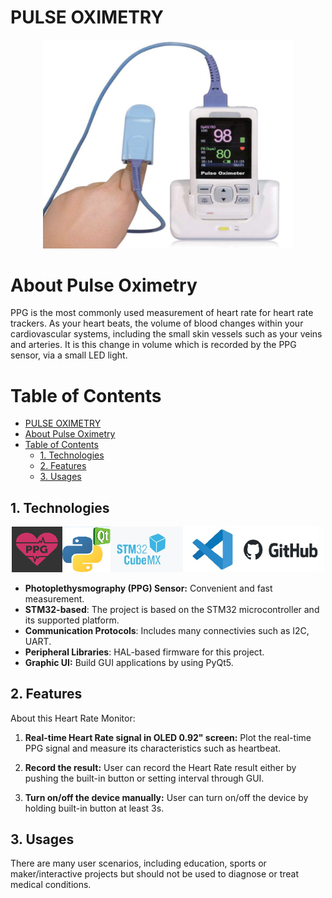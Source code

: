 # PULSE OXIMETRY

 <p align="center">
  <img src="./img/pulse_oximetry.png" alt="Project Image" width="400" height="auto">
</p>

# About Pulse Oximetry

PPG is the most commonly used measurement of heart rate for heart rate trackers. As your heart beats, the volume of blood changes within your cardiovascular systems, including the small skin vessels such as your veins and arteries. It is this change in volume which is recorded by the PPG sensor, via a small LED light.

# Table of Contents
- [PULSE OXIMETRY](#pulse-oximetry)
- [About Pulse Oximetry](#about-pulse-oximetry)
- [Table of Contents](#table-of-contents)
  - [1. Technologies](#1-technologies)
  - [2. Features](#2-features)
  - [3. Usages](#3-usages)

<a id="1-features"></a>

## 1. Technologies

<p align="center">
  <img src="./img/tech.png" alt="Project Image" width="500" height="auto">
</p>

* **Photoplethysmography (PPG) Sensor:** Convenient and fast measurement.
* **STM32-based**: The project is based on the STM32 microcontroller and its supported platform.
*  **Communication Protocols**: Includes many connectivies such as I2C, UART.
*  **Peripheral Libraries**: HAL-based firmware for this project.
*  **Graphic UI:** Build GUI applications by using PyQt5.


<a id="2-features"></a>

## 2. Features

About this Heart Rate Monitor:

1. **Real-time Heart Rate signal in OLED 0.92" screen:** Plot the real-time PPG signal and measure its characteristics such as heartbeat.

2. **Record the result:** User can record the Heart Rate result either by pushing the built-in button or setting interval through GUI.

3. **Turn on/off the device manually:** User can turn on/off the device by holding built-in button at least 3s.

<a id="3-usages"></a>

## 3. Usages

There are many user scenarios, including education, sports or maker/interactive projects but should not be used to diagnose or treat medical conditions.